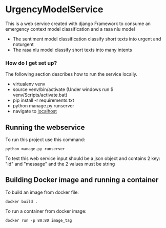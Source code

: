 # UrgencyModelService

This is a web service created with django Framework to consume an emergency context model classification and a rasa nlu model

  * The sentiment model classification classify short texts into urgent and noturgent
  * The rasa nlu model classify short texts into many intents
  

### How do I get set up? ###

The following section describes how to run the service locally.

* virtualenv venv
* source venv/bin/activate (Under windows run  $ venv/Scripts/activate.bat)
* pip install -r requirements.txt
* python manage.py runserver
* navigate to [localhost](http://127.0.0.1:8000/)


## Running the webservice
 
To run this project use this command:
```
python manage.py runserver
```

To test this web service input should be a json object and contains 2 key: "id" and "message" and the 2 values must be string 

## Building Docker image and running a container

To build an image from docker file:
```
docker build .
```

To run a container from docker image:
```
docker run -p 80:80 image_tag
```
